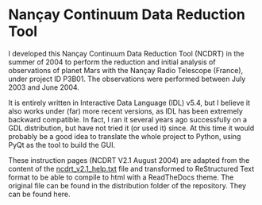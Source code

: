 # Nançay Continuum Data Reduction Tool

I developed this Nançay Continuum Data Reduction Tool (NCDRT) in the summer of 2004 to perform the reduction and initial analysis of observations of planet Mars with the Nançay Radio Telescope (France), under project ID P3B01. The observations were performed between July 2003 and June 2004.

It is entirely written in Interactive Data Language (IDL) v5.4, but I believe it also works under (far) more recent versions, as IDL has been extremely backward compatible. In fact, I ran it several years ago successfully on a GDL distribution, but have not tried it (or used it) since. At this time it would probably be a good idea to translate the whole project to Python, using PyQt as the tool to build the GUI.

These instruction pages (NCDRT V2.1 August 2004) are adapted from the content of the [ncdrt_v2.1_help.txt](https://github.com/PleaseStateTheNatureOfYourInquiry/NancayContinuumDataReductionTool/blob/main/distribution/ncdrt_v2.1_help.txt) file and transformed to ReStructured Text format to be able to compile to html with a ReadTheDocs theme. The original file can be found in the distribution folder of the repository. They can be found here.

